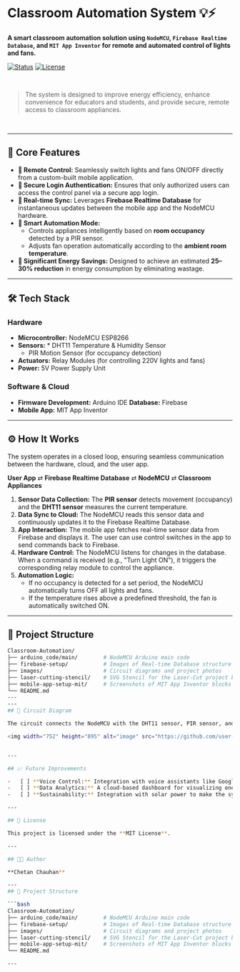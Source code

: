 # Classroom Automation System 💡⚡

**A smart classroom automation solution using `NodeMCU`, `Firebase Realtime Database`, and `MIT App Inventor` for remote and automated control of lights and fans.**

[![Status](https://img.shields.io/badge/status-complete-success.svg)]() 
[![License](https://img.shields.io/badge/license-MIT-blue.svg)](LICENSE)

<br>

> The system is designed to improve energy efficiency, enhance convenience for educators and students, and provide secure, remote access to classroom appliances.

<br>



---

## 📌 Core Features

* **📱 Remote Control:** Seamlessly switch lights and fans ON/OFF directly from a custom-built mobile application.
* **🔐 Secure Login Authentication:** Ensures that only authorized users can access the control panel via a secure app login.
* **🔄 Real-time Sync:** Leverages **Firebase Realtime Database** for instantaneous updates between the mobile app and the NodeMCU hardware.
* **🤖 Smart Automation Mode:**
    * Controls appliances intelligently based on **room occupancy** detected by a PIR sensor.
    * Adjusts fan operation automatically according to the **ambient room temperature**.
* **💸 Significant Energy Savings:** Designed to achieve an estimated **25–30% reduction** in energy consumption by eliminating wastage.

---

## 🛠️ Tech Stack

### Hardware
* **Microcontroller:** NodeMCU ESP8266
* **Sensors:** * DHT11 Temperature & Humidity Sensor
    * PIR Motion Sensor (for occupancy detection)
* **Actuators:** Relay Modules (for controlling 220V lights and fans)
* **Power:** 5V Power Supply Unit

### Software & Cloud
* **Firmware Development:** Arduino IDE
 **Database:** Firebase
* **Mobile App:** MIT App Inventor

---

## ⚙️ How It Works

The system operates in a closed loop, ensuring seamless communication between the hardware, cloud, and the user app.

**User App** ⇄ **Firebase Realtime Database** ⇄ **NodeMCU** ⇄ **Classroom Appliances**

1.  **Sensor Data Collection:** The **PIR sensor** detects movement (occupancy) and the **DHT11 sensor** measures the current temperature.
2.  **Data Sync to Cloud:** The NodeMCU reads this sensor data and continuously updates it to the Firebase Realtime Database.
3.  **App Interaction:** The mobile app fetches real-time sensor data from Firebase and displays it. The user can use control switches in the app to send commands back to Firebase.
4.  **Hardware Control:** The NodeMCU listens for changes in the database. When a command is received (e.g., "Turn Light ON"), it triggers the corresponding relay module to control the appliance.
5.  **Automation Logic:**
    * If no occupancy is detected for a set period, the NodeMCU automatically turns OFF all lights and fans.
    * If the temperature rises above a predefined threshold, the fan is automatically switched ON.


---
## 📂 Project Structure

```bash
Classroom-Automation/
├── arduino_code/main/        # NodeMCU Arduino main code
├── firebase-setup/           # Images of Real-time Database structure
├── images/                   # Circuit diagrams and project photos
├── laser-cutting-stencil/    # SVG Stencil for the Laser-Cut project box
├── mobile-app-setup-mit/     # Screenshots of MIT App Inventor blocks
└── README.md
---
---
## 🔌 Circuit Diagram

The circuit connects the NodeMCU with the DHT11 sensor, PIR sensor, and relay modules for controlling standard classroom appliances.

<img width="752" height="895" alt="image" src="https://github.com/user-attachments/assets/fbfe0f11-732c-4032-9bb5-d02773cb2f85" />


---

## 📈 Future Improvements

-   [ ] **Voice Control:** Integration with voice assistants like Google Assistant or Amazon Alexa.
-   [ ] **Data Analytics:** A cloud-based dashboard for visualizing energy usage patterns over time.
-   [ ] **Sustainability:** Integration with solar power to make the system even more eco-friendly.

---

## 📜 License

This project is licensed under the **MIT License**.

---

## 👨‍💻 Author

**Chetan Chauhan**

---
## 📂 Project Structure

```bash
Classroom-Automation/
├── arduino_code/main/        # NodeMCU Arduino main code
├── firebase-setup/           # Images of Real-time Database structure
├── images/                   # Circuit diagrams and project photos
├── laser-cutting-stencil/    # SVG Stencil for the Laser-Cut project box
├── mobile-app-setup-mit/     # Screenshots of MIT App Inventor blocks
└── README.md

---



